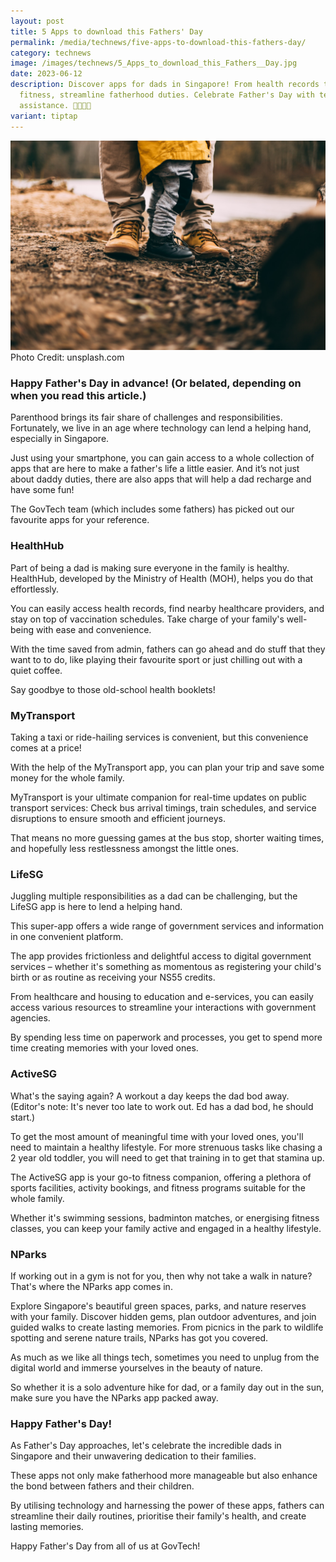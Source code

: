 ```yaml
---
layout: post
title: 5 Apps to download this Fathers' Day
permalink: /media/technews/five-apps-to-download-this-fathers-day/
category: technews
image: /images/technews/5_Apps_to_download_this_Fathers__Day.jpg
date: 2023-06-12
description: Discover apps for dads in Singapore! From health records to
  fitness, streamline fatherhood duties. Celebrate Father's Day with tech
  assistance. 📱👨‍👧‍👦
variant: tiptap
---
```

![Fathers' Day 2023](/images/technews/fathers-day-2023.jpeg)
Photo Credit: unsplash.com

### Happy Father's Day in advance! (Or belated, depending on when you read this article.)
Parenthood brings its fair share of challenges and responsibilities. Fortunately, we live in an age where technology can lend a helping hand, especially in Singapore.

Just using your smartphone, you can gain access to a whole collection of apps that are here to make a father's life a little easier. And it’s not just about daddy duties, there are also apps that will help a dad recharge and have some fun!

The GovTech team (which includes some fathers) has picked out our favourite apps for your reference.

### HealthHub
Part of being a dad is making sure everyone in the family is healthy. HealthHub, developed by the Ministry of Health (MOH), helps you do that effortlessly.

You can easily access health records, find nearby healthcare providers, and stay on top of vaccination schedules. Take charge of your family's well-being with ease and convenience.

With the time saved from admin, fathers can go ahead and do stuff that they want to to do, like playing their favourite sport or  just chilling out with a quiet coffee.

Say goodbye to those old-school health booklets!

### MyTransport
Taking a taxi or ride-hailing services is convenient, but this convenience comes at a price!

With the help of the MyTransport app, you can plan your trip and save some money for the whole family.

MyTransport is your ultimate companion for real-time updates on public transport services: Check bus arrival timings, train schedules, and service disruptions to ensure smooth and efficient journeys.

That means no more guessing games at the bus stop, shorter waiting times, and hopefully less restlessness amongst the little ones.


### LifeSG
Juggling multiple responsibilities as a dad can be challenging, but the LifeSG app is here to lend a helping hand.

This super-app offers a wide range of government services and information in one convenient platform.

The app provides frictionless and delightful access to digital government services – whether it's something as momentous as registering your child's birth or as routine as receiving your NS55 credits.

From healthcare and housing to education and e-services, you can easily access various resources to streamline your interactions with government agencies.

By spending less time on paperwork and processes, you get to spend more time creating memories with your loved ones.


### ActiveSG
What's the saying again? A workout a day keeps the dad bod away. (Editor's note: It's never too late to work out. Ed has a dad bod, he should start.)

To get the most amount of meaningful time with your loved ones, you'll need to maintain a healthy lifestyle. For more strenuous tasks like chasing a 2 year old toddler, you will need to get that training in to get that stamina up. 

The ActiveSG app is your go-to fitness companion, offering a plethora of sports facilities, activity bookings, and fitness programs suitable for the whole family.

Whether it's swimming sessions, badminton matches, or energising fitness classes, you can keep your family active and engaged in a healthy lifestyle.

### NParks
If working out in a gym is not for you, then why not take a walk in nature? That's where the NParks app comes in.

Explore Singapore's beautiful green spaces, parks, and nature reserves with your family. Discover hidden gems, plan outdoor adventures, and join guided walks to create lasting memories. From picnics in the park to wildlife spotting and serene nature trails, NParks has got you covered.

As much as we like all things tech, sometimes you need to unplug from the digital world and immerse yourselves in the beauty of nature.

So whether it is a solo adventure hike for dad, or a family day out in the sun, make sure you have the NParks app packed away.

### Happy Father's Day!
As Father's Day approaches, let's celebrate the incredible dads in Singapore and their unwavering dedication to their families.

These apps not only make fatherhood more manageable but also enhance the bond between fathers and their children.

By utilising technology and harnessing the power of these apps, fathers can streamline their daily routines, prioritise their family's health, and create lasting memories.

Happy Father's Day from all of us at GovTech!